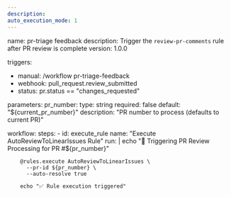 ```yaml
---
description: 
auto_execution_mode: 1
---
```


name: pr-triage feedback
description: Trigger the `review-pr-comments` rule after PR review is complete
version: 1.0.0

triggers:
  - manual: /workflow pr-triage-feedback
  - webhook: pull_request.review_submitted
  - status: pr.status == "changes_requested"

parameters:
  pr_number:
    type: string
    required: false
    default: "${current_pr_number}"
    description: "PR number to process (defaults to current PR)"

workflow:
  steps:
    - id: execute_rule
      name: "Execute AutoReviewToLinearIssues Rule"
      run: |
        echo "🚀 Triggering PR Review Processing for PR #${pr_number}"
        
        @rules.execute AutoReviewToLinearIssues \
          --pr-id ${pr_number} \
          --auto-resolve true
        
        echo "✅ Rule execution triggered"